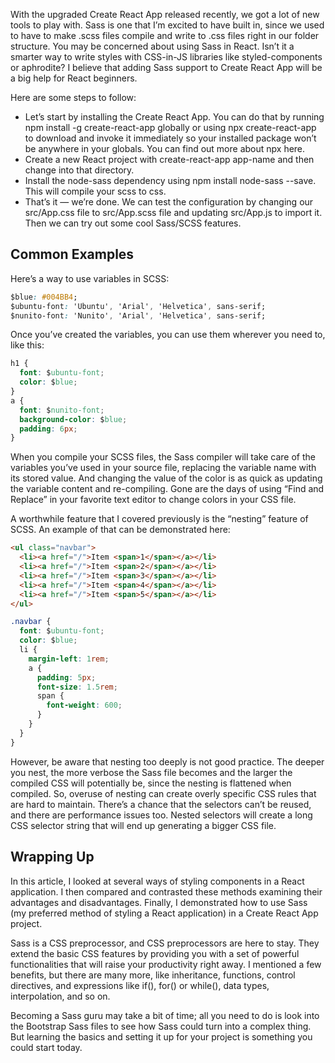 With the upgraded Create React App released recently, we got a lot of new tools to play with. Sass is one that I’m excited to have built in, since we used to have to make .scss files compile and write to .css files right in our folder structure. You may be concerned about using Sass in React. Isn’t it a smarter way to write styles with CSS-in-JS libraries like styled-components or aphrodite? I believe that adding Sass support to Create React App will be a big help for React beginners.

Here are some steps to follow:

- Let’s start by installing the Create React App. You can do that by running npm install -g create-react-app globally or using npx create-react-app to download and invoke it immediately so your installed package won’t be anywhere in your globals. You can find out more about npx here.
- Create a new React project with create-react-app app-name and then change into that directory.
- Install the node-sass dependency using npm install node-sass --save. This will compile your scss to css.
- That’s it — we’re done. We can test the configuration by changing our src/App.css file to src/App.scss file and updating src/App.js to import it. Then we can try out some cool Sass/SCSS features.

## Common Examples
Here’s a way to use variables in SCSS:

```css
$blue: #004BB4;
$ubuntu-font: 'Ubuntu', 'Arial', 'Helvetica', sans-serif;
$nunito-font: 'Nunito', 'Arial', 'Helvetica', sans-serif;
```

Once you’ve created the variables, you can use them wherever you need to, like this:

```css
h1 {
  font: $ubuntu-font;
  color: $blue;
}
a {
  font: $nunito-font;
  background-color: $blue;
  padding: 6px;
}
```
When you compile your SCSS files, the Sass compiler will take care of the variables you’ve used in your source file, replacing the variable name with its stored value. And changing the value of the color is as quick as updating the variable content and re-compiling. Gone are the days of using “Find and Replace” in your favorite text editor to change colors in your CSS file.

A worthwhile feature that I covered previously is the “nesting” feature of SCSS. An example of that can be demonstrated here:

```html
<ul class="navbar">
  <li><a href="/">Item <span>1</span></a></li>
  <li><a href="/">Item <span>2</span></a></li>
  <li><a href="/">Item <span>3</span></a></li>
  <li><a href="/">Item <span>4</span></a></li>
  <li><a href="/">Item <span>5</span></a></li>
</ul>
```

```css
.navbar {
  font: $ubuntu-font;
  color: $blue;
  li {
    margin-left: 1rem;
    a {
      padding: 5px;
      font-size: 1.5rem;
      span {
        font-weight: 600;
      }
    }
  }
}
```
However, be aware that nesting too deeply is not good practice. The deeper you nest, the more verbose the Sass file becomes and the larger the compiled CSS will potentially be, since the nesting is flattened when compiled. So, overuse of nesting can create overly specific CSS rules that are hard to maintain. There’s a chance that the selectors can’t be reused, and there are performance issues too. Nested selectors will create a long CSS selector string that will end up generating a bigger CSS file.

## Wrapping Up
In this article, I looked at several ways of styling components in a React application. I then compared and contrasted these methods examining their advantages and disadvantages. Finally, I demonstrated how to use Sass (my preferred method of styling a React application) in a Create React App project.

Sass is a CSS preprocessor, and CSS preprocessors are here to stay. They extend the basic CSS features by providing you with a set of powerful functionalities that will raise your productivity right away. I mentioned a few benefits, but there are many more, like inheritance, functions, control directives, and expressions like if(), for() or while(), data types, interpolation, and so on.

Becoming a Sass guru may take a bit of time; all you need to do is look into the Bootstrap Sass files to see how Sass could turn into a complex thing. But learning the basics and setting it up for your project is something you could start today.





